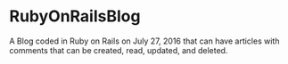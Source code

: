 # RubyOnRailsBlog
A Blog coded in Ruby on Rails on July 27, 2016 that can have articles with comments that can be created, read, updated, and deleted.
